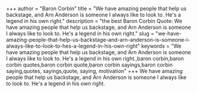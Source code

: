 +++
author = "Baron Corbin"
title = "We have amazing people that help us backstage, and Arn Anderson is someone I always like to look to. He's a legend in his own right."
description = "the best Baron Corbin Quote: We have amazing people that help us backstage, and Arn Anderson is someone I always like to look to. He's a legend in his own right."
slug = "we-have-amazing-people-that-help-us-backstage-and-arn-anderson-is-someone-i-always-like-to-look-to-hes-a-legend-in-his-own-right"
keywords = "We have amazing people that help us backstage, and Arn Anderson is someone I always like to look to. He's a legend in his own right.,baron corbin,baron corbin quotes,baron corbin quote,baron corbin sayings,baron corbin saying,quotes, sayings,quote, saying, motivation"
+++
We have amazing people that help us backstage, and Arn Anderson is someone I always like to look to. He's a legend in his own right.

